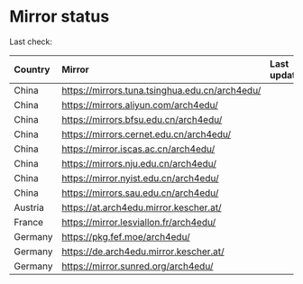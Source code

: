 <script src="./time.js"></script>
# Mirror status
Last check: <script type="text/javascript">localize(1725963769.0520542);</script>

|Country|Mirror|Last update|
|:------|:-----|:----------|
|China|https://mirrors.tuna.tsinghua.edu.cn/arch4edu/|<script type="text/javascript">localize(1725950496);</script>|
|China|https://mirrors.aliyun.com/arch4edu/|<script type="text/javascript">localize(1725907282);</script>|
|China|https://mirrors.bfsu.edu.cn/arch4edu/|<script type="text/javascript">localize(1725907282);</script>|
|China|https://mirrors.cernet.edu.cn/arch4edu/|<script type="text/javascript">localize(1725950496);</script>|
|China|https://mirror.iscas.ac.cn/arch4edu/|<script type="text/javascript">localize(1725950496);</script>|
|China|https://mirrors.nju.edu.cn/arch4edu/|<script type="text/javascript">localize(1725864150);</script>|
|China|https://mirror.nyist.edu.cn/arch4edu/|<script type="text/javascript">localize(1725907282);</script>|
|China|https://mirrors.sau.edu.cn/arch4edu/|<script type="text/javascript">localize(1725907282);</script>|
|Austria|https://at.arch4edu.mirror.kescher.at/|<script type="text/javascript">localize(1725907282);</script>|
|France|https://mirror.lesviallon.fr/arch4edu/|<script type="text/javascript">localize(1725907282);</script>|
|Germany|https://pkg.fef.moe/arch4edu/|<script type="text/javascript">localize(1725907282);</script>|
|Germany|https://de.arch4edu.mirror.kescher.at/|<script type="text/javascript">localize(1725907282);</script>|
|Germany|https://mirror.sunred.org/arch4edu/|<script type="text/javascript">localize(1725907282);</script>|

<script src="./tablefilter/tablefilter.js"></script>
<script src="./table.js"></script>